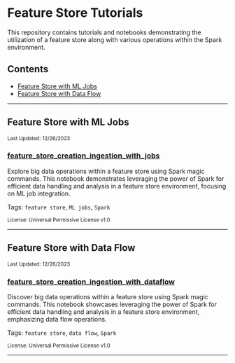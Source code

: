 # Feature Store Tutorials

This repository contains tutorials and notebooks demonstrating the utilization of a feature store along with various operations within the Spark environment.

## Contents
- [Feature Store with ML Jobs](#feature-store-with-ml-jobs)
- [Feature Store with Data Flow](#feature-store-with-data-flow)

---

## Feature Store with ML Jobs

<sub>Last Updated: 12/26/2023</sub>

### [feature_store_creation_ingestion_with_jobs](feature_store_creation_ingestion_with_jobs/)

Explore big data operations within a feature store using Spark magic commands. This notebook demonstrates leveraging the power of Spark for efficient data handling and analysis in a feature store environment, focusing on ML job integration.

Tags: `feature store`, `ML jobs`, `Spark`

<sub>License: Universal Permissive License v1.0</sub>

---

## Feature Store with Data Flow

<sub>Last Updated: 12/26/2023</sub>

### [feature_store_creation_ingestion_with_dataflow](feature_store_creation_ingestion_with_dataflow/)

Discover big data operations within a feature store using Spark magic commands. This notebook showcases leveraging the power of Spark for efficient data handling and analysis in a feature store environment, emphasizing data flow operations.

Tags: `feature store`, `data flow`, `Spark`

<sub>License: Universal Permissive License v1.0</sub>

---
